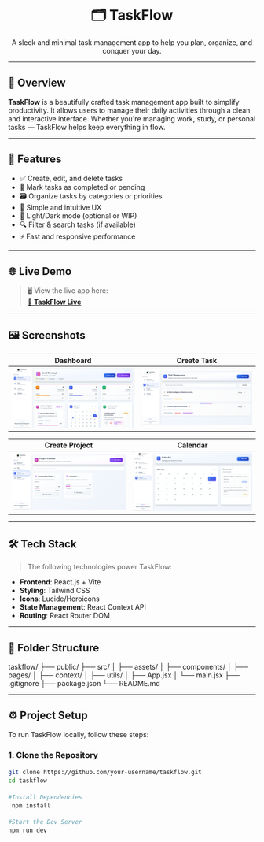 <h1 align="center">🗂️ TaskFlow</h1>

<p align="center">
  A sleek and minimal task management app to help you plan, organize, and conquer your day.
</p>

---

## 📌 Overview

**TaskFlow** is a beautifully crafted task management app built to simplify productivity. It allows users to manage their daily activities through a clean and interactive interface. Whether you're managing work, study, or personal tasks — TaskFlow helps keep everything in flow.

---

## 🚀 Features

- ✅ Create, edit, and delete tasks
- 📌 Mark tasks as completed or pending
- 🗃️ Organize tasks by categories or priorities
- 🧠 Simple and intuitive UX
- 🌙 Light/Dark mode (optional or WIP)
- 🔍 Filter & search tasks (if available)
- ⚡ Fast and responsive performance

---

## 🌐 Live Demo

> 🖥️ View the live app here:  
**[🔗 TaskFlow Live](https://taskflow-seven-rho.vercel.app/)**

---

## 🖼️ Screenshots

| Dashboard                             | Create Task                            |
|---------------------------------------|----------------------------------------|
| ![Dashboard](screenshots/dashboard.png) | ![Create Task](screenshots/tasks.png)  |

| Create Project                        | Calendar                               |
|---------------------------------------|----------------------------------------|
| ![Create Project](screenshots/projects.png) | ![Calendar](screenshots/calendar.png)  |

---

## 🛠️ Tech Stack

> The following technologies power TaskFlow:

- **Frontend**: React.js + Vite
- **Styling**: Tailwind CSS
- **Icons**: Lucide/Heroicons
- **State Management**: React Context API
- **Routing**: React Router DOM

---

## 📁 Folder Structure

taskflow/
├── public/
├── src/
│ ├── assets/
│ ├── components/
│ ├── pages/
│ ├── context/
│ ├── utils/
│ ├── App.jsx
│ └── main.jsx
├── .gitignore
├── package.json
└── README.md


---

## ⚙️ Project Setup

To run TaskFlow locally, follow these steps:

### 1. Clone the Repository

```bash
git clone https://github.com/your-username/taskflow.git
cd taskflow

#Install Dependencies
 npm install

#Start the Dev Server
npm run dev
